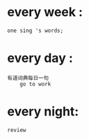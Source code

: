 # every week :
    one sing 's words;
    
# every day :
    有道词典每日一句
        go to work 

# every night:
    review


